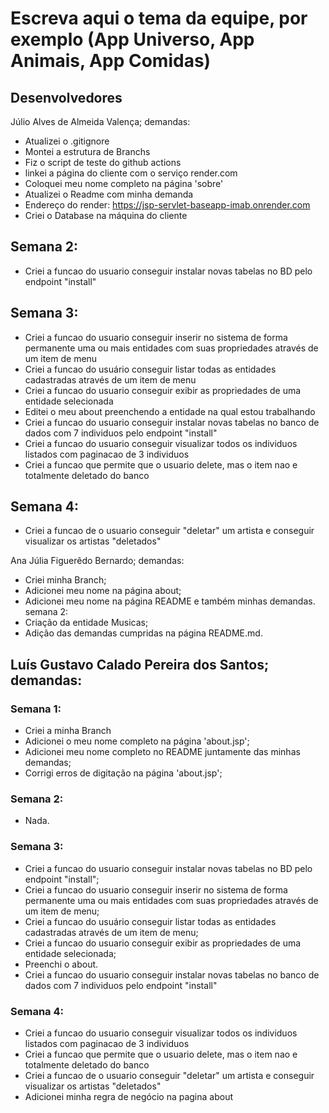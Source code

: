 # Escreva aqui o tema da equipe, por exemplo (App Universo, App Animais, App Comidas)

## Desenvolvedores

Júlio Alves de Almeida Valença;
demandas:

- Atualizei o .gitignore
- Montei a estrutura de Branchs
- Fiz o script de teste do github actions
- linkei a página do cliente com o serviço render.com
- Coloquei meu nome completo na página 'sobre'
- Atualizei o Readme com minha demanda
- Endereço do render: https://jsp-servlet-baseapp-imab.onrender.com
- Criei o Database na máquina do cliente
## Semana 2:
- Criei a funcao do usuario conseguir instalar novas tabelas no BD pelo endpoint "install"

## Semana 3:
- Criei a funcao do usuario conseguir inserir no sistema de forma permanente uma ou mais entidades com suas propriedades através de um item de menu
- Criei a funcao do usuário conseguir listar todas as entidades cadastradas através de um item de menu
- Criei a funcao do usuario conseguir exibir as propriedades de uma entidade selecionada
- Editei o meu about preenchendo a entidade na qual estou trabalhando
- Criei a funcao do usuario conseguir instalar novas tabelas no banco de dados com 7 individuos pelo endpoint "install"
- Criei a funcao do usuario conseguir visualizar todos os individuos listados com paginacao de 3 individuos
- Criei a funcao que permite que o usuario delete, mas o item nao e totalmente deletado do banco 

## Semana 4:
- Criei a funcao de o usuario conseguir "deletar" um artista e conseguir visualizar os artistas "deletados"


Ana Júlia Figuerêdo Bernardo;
demandas:

- Criei minha Branch;
- Adicionei meu nome na página about;
- Adicionei meu nome na página README e também minhas demandas.
semana 2:
- Criação da entidade Musicas;
- Adição das demandas cumpridas na página README.md.

## Luís Gustavo Calado Pereira dos Santos; demandas:

### Semana 1:
- Criei a minha Branch
- Adicionei o meu nome completo na página 'about.jsp';
- Adicionei meu nome completo no README juntamente das minhas demandas;
- Corrigi erros de digitação na página 'about.jsp';

### Semana 2: 
- Nada.

### Semana 3:
- Criei a funcao do usuario conseguir instalar novas tabelas no BD pelo endpoint "install";
- Criei a funcao do usuario conseguir inserir no sistema de forma permanente uma ou mais entidades com suas propriedades através de um item de menu;
- Criei a funcao do usuário conseguir listar todas as entidades cadastradas através de um item de menu;
- Criei a funcao do usuario conseguir exibir as propriedades de uma entidade selecionada;
- Preenchi o about.
- Criei a funcao do usuario conseguir instalar novas tabelas no banco de dados com 7 individuos pelo endpoint "install"

### Semana 4:
- Criei a funcao do usuario conseguir visualizar todos os individuos listados com paginacao de 3 individuos
- Criei a funcao que permite que o usuario delete, mas o item nao e totalmente deletado do banco
- Criei a funcao de o usuario conseguir "deletar" um artista e conseguir visualizar os artistas "deletados"
- Adicionei minha regra de negócio na pagina about